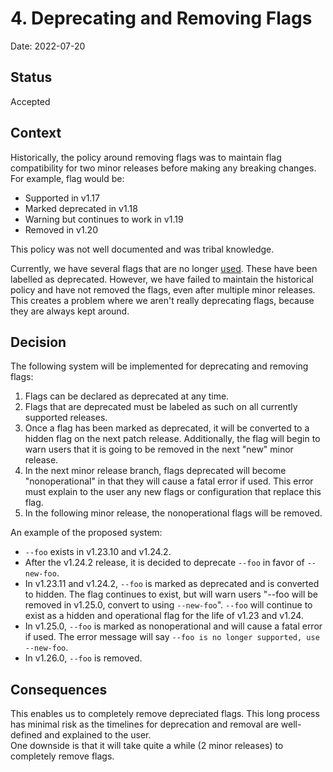# 4. Deprecating and Removing Flags

Date: 2022-07-20

## Status

Accepted

## Context

Historically, the policy around removing flags was to maintain flag compatibility for two minor releases before making any breaking changes. 
For example, flag would be:
- Supported in v1.17
- Marked deprecated in v1.18
- Warning but continues to work in v1.19
- Removed in v1.20

This policy was not well documented and was tribal knowledge.

Currently, we have several flags that are no longer [used](https://k3s-io.github.io/docs/reference/server-config#deprecated-options). These have been labelled as deprecated. However, we have failed to maintain the historical policy and have not removed the flags, even after multiple minor releases. This creates a problem where we aren't really deprecating flags, because they are always kept around.

## Decision

The following system will be implemented for deprecating and removing flags:

1) Flags can be declared as deprecated at any time.
2) Flags that are deprecated must be labeled as such on all currently supported releases. 
3) Once a flag has been marked as deprecated, it will be converted to a hidden flag on the next patch release.
   Additionally, the flag will begin to warn users that it is going to be removed in the next "new" minor release. 
4) In the next minor release branch, flags deprecated will become "nonoperational" in that they will cause a fatal error if used. This error must explain to the user any new flags or configuration that replace this flag. 
5) In the following minor release, the nonoperational flags will be removed.

An example of the proposed system:
- `--foo` exists in v1.23.10 and v1.24.2.
- After the v1.24.2 release, it is decided to deprecate `--foo` in favor of `--new-foo`.
- In v1.23.11 and v1.24.2, `--foo` is marked as deprecated and is converted to hidden. The flag continues to exist, but will warn users "--foo will be removed in v1.25.0, convert to using `--new-foo`". `--foo` will continue to exist as a hidden and operational flag for the life of v1.23 and v1.24.
- In v1.25.0, `--foo` is marked as nonoperational and will cause a fatal error if used. The error message will say `--foo is no longer supported, use --new-foo`.
- In v1.26.0, `--foo` is removed.

## Consequences

This enables us to completely remove depreciated flags. This long process has minimal risk as the timelines for deprecation and removal are well-defined and explained to the user.  
One downside is that it will take quite a while (2 minor releases) to completely remove flags.
